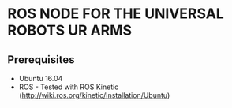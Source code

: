 #  ROS NODE FOR THE UNIVERSAL ROBOTS UR ARMS

## Prerequisites
* Ubuntu 16.04
* ROS - Tested with ROS Kinetic (http://wiki.ros.org/kinetic/Installation/Ubuntu)


